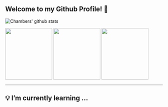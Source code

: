 ## Welcome to my Github Profile! 👋

![Chambers' github stats](https://github-readme-stats.vercel.app/api?username=ChambersM97)

<div>
<img src="./images/IMG_6586.png" width="150" height="165">
<img src="./images/IMG_6634.png" width="150" height="165">
<img src="./images/IMG_6588.png" width="150" height="165">
<div>

---

## 💡 I’m currently learning ...


<!--
**ChambersM97/ChambersM97** is a ✨ _special_ ✨ repository because its `README.md` (this file) appears on your GitHub profile.

Here are some ideas to get you started:

- 🔭 I’m currently working on ...
- 🌱 I’m currently learning ...
- 👯 I’m looking to collaborate on ...
- 🤔 I’m looking for help with ...
- 💬 Ask me about ...
- 📫 How to reach me: ...
- 😄 Pronouns: ...
- ⚡ Fun fact: ...
-->
